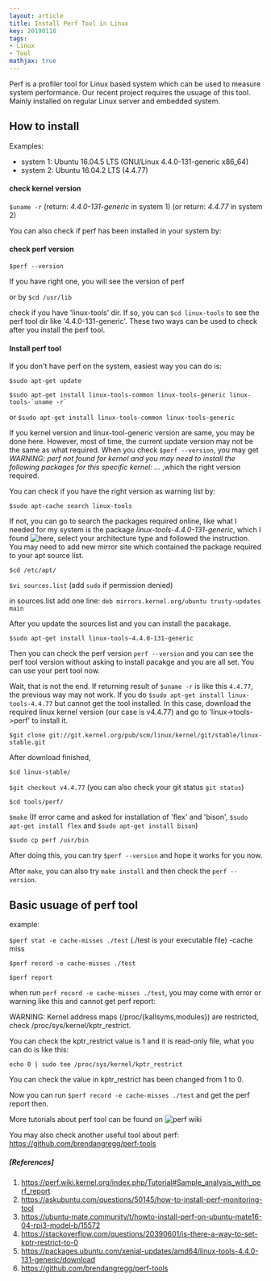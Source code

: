 ```yaml
---
layout: article
title: Install Perf Tool in Linux 
key: 20190118
tags:
- Linux
- Tool
mathjax: true
---
```


Perf is a profiler tool for Linux based system which can be used to measure system performance. Our recent project requires the usuage of this tool. Mainly installed on regular Linux server and embedded system.

<!--more-->

## How to install 
Examples: 

* system 1: Ubuntu 16.04.5 LTS (GNU/Linux 4.4.0-131-generic x86_64)
* system 2: Ubuntu 16.04.2 LTS (4.4.77)

#### check kernel version
`$uname -r` (return: *4.4.0-131-generic* in system 1)
 (or return: *4.4.77* in system 2)
 
You can also check if perf has been installed in your system by:

#### check perf version
`$perf --version` 

If you have right one, you will see the version of perf

or by `$cd /usr/lib`

check if you have 'linux-tools' dir. If so, you can `$cd linux-tools` to see the perf tool dir like '4.4.0-131-generic'.  These two ways can be used to check after you install the perf tool.

#### Install perf tool

If you don't have perf on the system, easiest way you can do is:

`$sudo apt-get update`

``$sudo apt-get install linux-tools-common linux-tools-generic linux-tools-`uname -r` ``

or `$sudo apt-get install linux-tools-common linux-tools-generic`

If you kernel version and linux-tool-generic version are same, you may be done here. However, most of time, the current update version may not be the same as what required. When you check `$perf --version`, you may get *WARNING: perf not found for kernel and you may need to install the following packages for this specific kernel: ...* ,which the right version required.

You can check if you have the right version as warning list by:

`$sudo apt-cache search linux-tools`

If not, you can go to search the packages required online, like what I needed for my system is the package *linux-tools-4.4.0-131-generic*, which I found ![here](https://packages.ubuntu.com/en/trusty-updates/linux-tools-4.4.0-131-generic), select your architecture type and followed the instruction. You may need to add new mirror site which contained the package required to your apt source list.

`$cd /etc/apt/`

`$vi sources.list` (add `sudo` if permission denied)

in sources.list add one line: `deb mirrors.kernel.org/ubuntu trusty-updates main `

After you update the sources list and you can install the pacakage.

`$sudo apt-get install linux-tools-4.4.0-131-generic`

Then you can check the perf version `perf --version` and you can see the perf tool version without asking to install pacakge and you are all set. You can use your pert tool now. 

Wait, that is not the end. If returning result of `$uname -r` is like this `4.4.77`, the previous way may not work. If you do `$sudo apt-get install linux-tools-4.4.77` but cannot get the tool installed. In this case, download the required linux kernel version (our case is v4.4.77) and go to 'linux->tools->perf' to install it.

`$git clone git://git.kernel.org/pub/scm/linux/kernel/git/stable/linux-stable.git`

After download finished, 

`$cd linux-stable/`

`$git checkout v4.4.77` (you can also check your git status `git status`)

`$cd tools/perf/`

`$make`  (If error came and asked for installation of 'flex' and 'bison', `$sudo apt-get install flex` and `$sudo apt-get install bison`)

`$sudo cp perf /usr/bin` 

After doing this, you can try `$perf --version` and hope it works for you now.

After `make`, you can also try `make install` and then check the `perf --version`.

## Basic usuage of perf tool

example:

`$perf stat -e cache-misses ./test` (./test is your executable file) -cache miss

`$perf record -e cache-misses ./test` 

`$perf report`

when run `perf record -e cache-misses ./test`, you may come with error or warning like this and cannot get perf report:

WARNING: Kernel address maps (/proc/{kallsyms,modules}) are restricted,
check /proc/sys/kernel/kptr_restrict.

You can check the kptr_restrict value is 1 and it is read-only file, what you can do is like this:

`echo 0 | sudo tee /proc/sys/kernel/kptr_restrict`

You can check the value in kptr_restrict has been changed from 1 to 0. 

Now you can run `$perf record -e cache-misses ./test` and get the perf report then.

More tutorials about perf tool can be found on ![perf wiki](https://perf.wiki.kernel.org/index.php/Tutorial#Sample_analysis_with_perf_report)

You may also check another useful tool about perf: https://github.com/brendangregg/perf-tools


##### [References]
1. https://perf.wiki.kernel.org/index.php/Tutorial#Sample_analysis_with_perf_report
2. https://askubuntu.com/questions/50145/how-to-install-perf-monitoring-tool
3. https://ubuntu-mate.community/t/howto-install-perf-on-ubuntu-mate16-04-rpi3-model-b/15572
4. https://stackoverflow.com/questions/20390601/is-there-a-way-to-set-kptr-restrict-to-0
5. https://packages.ubuntu.com/xenial-updates/amd64/linux-tools-4.4.0-131-generic/download
6. https://github.com/brendangregg/perf-tools












